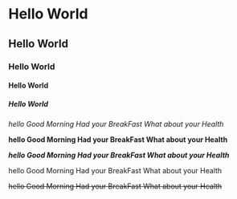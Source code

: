 # Hello World  
## Hello World
### Hello World
#### Hello World
##### Hello World
 *hello Good Morning Had your BreakFast What about your Health*
 
 **hello Good Morning Had your BreakFast What about your Health**
 
 ***hello Good Morning Had your BreakFast What about your Health***
 
 hello Good Morning Had your BreakFast What about your Health
 
 ~~hello Good Morning Had your BreakFast What about your Health~~
